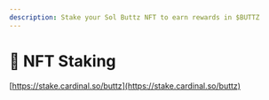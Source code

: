 ```yaml
---
description: Stake your Sol Buttz NFT to earn rewards in $BUTTZ
---
```


# 🍑 NFT Staking

[https://stake.cardinal.so/buttz](https://stake.cardinal.so/buttz)
